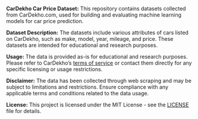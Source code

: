 **CarDekho Car Price Dataset:**
This repository contains datasets collected from CarDekho.com, used for building and evaluating machine learning models for car price prediction.

**Dataset Description:**
The datasets include various attributes of cars listed on CarDekho, such as make, model, year, mileage, and price. These datasets are intended for educational and research purposes.

**Usage:**
The data is provided as-is for educational and research purposes. Please refer to CarDekho’s [terms of service](https://www.cardekho.com/terms-and-conditions.htm) or contact them directly for any specific licensing or usage restrictions.

**Disclaimer:**
The data has been collected through web scraping and may be subject to limitations and restrictions. Ensure compliance with any applicable terms and conditions related to the data usage.

**License:**
This project is licensed under the MIT License - see the [LICENSE](LICENSE) file for details.
